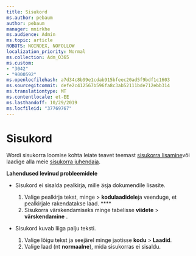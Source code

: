 ```yaml
---
title: Sisukord
ms.author: pebaum
author: pebaum
manager: mnirkhe
ms.audience: Admin
ms.topic: article
ROBOTS: NOINDEX, NOFOLLOW
localization_priority: Normal
ms.collection: Adm_O365
ms.custom:
- "3042"
- "9000592"
ms.openlocfilehash: a7d34c8b99e1cdab915bfeec20ad5f9bdf1c1603
ms.sourcegitcommit: defe2c412567b596fa8c3ab52111bde712ebb314
ms.translationtype: MT
ms.contentlocale: et-EE
ms.lasthandoff: 10/29/2019
ms.locfileid: "37769767"
---
```

# <a name="table-of-contents"></a>Sisukord

Wordi sisukorra loomise kohta leiate teavet teemast [sisukorra lisamine](https://support.office.com/article/882e8564-0edb-435e-84b5-1d8552ccf0c0)või laadige alla meie [sisukorra juhendaja](https://go.microsoft.com/fwlink/?linkid=2065106).

**Lahendused levinud probleemidele**

- Sisukord ei sisalda pealkirja, mille äsja dokumendile lisasite.
  1. Valige pealkirja tekst, minge > **kodulaadidele**ja veenduge, et pealkirjale rakendatakse laad. ****
  2. Sisukorra värskendamiseks minge tabelisse **viidete** > **värskendamine** .

- Sisukord kuvab liiga palju teksti. 
  1. Valige lõigu tekst ja seejärel minge jaotisse **kodu** > **Laadid**.
  2. Valige laad (nt **normaalne**), mida sisukorras ei sisaldu.